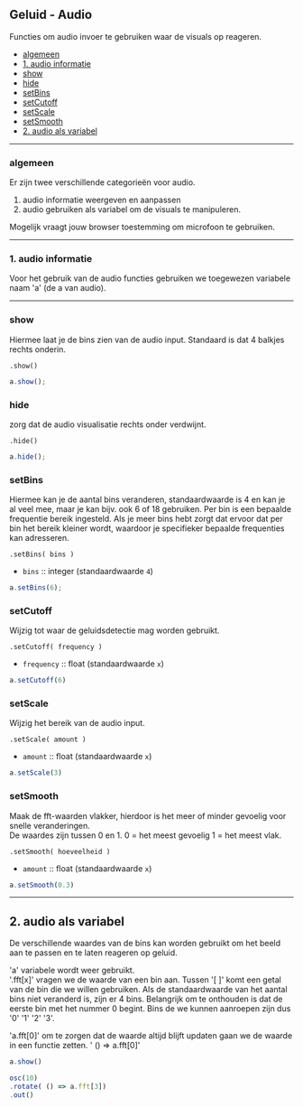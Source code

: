 ## Geluid - Audio

Functies om audio invoer te gebruiken waar de visuals op reageren.

- [algemeen](#algemeen)
- [1. audio informatie](#audio-informatie)
- [show](#show)
- [hide](#hide)
- [setBins](#setbins)
- [setCutoff](#setcutoff)
- [setScale](#setScale)
- [setSmooth](#setSmooth)
- [2. audio als variabel](#2.-audio-als-ariabel)
---
### algemeen

Er zijn twee verschillende categorieën voor audio.
1. audio informatie weergeven en aanpassen
2. audio gebruiken als variabel om de visuals te manipuleren.

Mogelijk vraagt jouw browser toestemming om microfoon te gebruiken.

---
### 1. audio informatie
Voor het gebruik van de audio functies gebruiken we toegewezen variabele naam 'a' (de a van audio).


---
### show
Hiermee laat je de bins zien van de audio input. Standaard is dat 4 balkjes rechts onderin.

`.show()`
```javascript
a.show();
```

### hide
zorg dat de audio visualisatie rechts onder verdwijnt.

`.hide()`

```javascript
a.hide();
```


### setBins
Hiermee kan je de aantal bins veranderen, standaardwaarde is 4 en kan je al veel mee, maar je kan bijv. ook 6 of 18 gebruiken.
Per bin is een bepaalde frequentie bereik ingesteld. Als je meer bins hebt zorgt dat ervoor dat per bin het bereik kleiner wordt, waardoor je specifieker bepaalde frequenties kan adresseren.

`.setBins( bins )`

* `bins` :: integer (standaardwaarde `4`)

```javascript
a.setBins(6);
```

### setCutoff
Wijzig tot waar de geluidsdetectie mag worden gebruikt.

`.setCutoff( frequency )`

* `frequency` :: float (standaardwaarde `x`)

```javascript
a.setCutoff(6)
```

### setScale
Wijzig het bereik van de audio input.

`.setScale( amount )`

* `amount` :: float (standaardwaarde `x`)

```javascript
a.setScale(3)
```


### setSmooth
Maak de fft-waarden vlakker, hierdoor is het meer of minder gevoelig voor snelle veranderingen.  
De waardes zijn tussen 0 en 1.
0 = het meest gevoelig
1 = het meest vlak.

`.setSmooth( hoeveelheid )`

* `amount` :: float (standaardwaarde `x`)

```javascript
a.setSmooth(0.3)
```


---
## 2. audio als variabel
De verschillende waardes van de bins kan worden gebruikt om het beeld aan te passen en te laten reageren op geluid.

'a' variabele wordt weer gebruikt.  
'.fft[x]' vragen we de waarde van een bin aan. Tussen '[ ]' komt een getal van de bin die we willen gebruiken. Als de standaardwaarde van het aantal bins niet veranderd is, zijn er 4 bins. Belangrijk om te onthouden is dat de eerste bin met het nummer 0 begint. Bins de we kunnen aanroepen zijn dus '0' '1' '2' '3'.

'a.fft[0]'
om te zorgen dat de waarde altijd blijft updaten gaan we de waarde in een functie zetten.
' () => a.fft[0]'


```javascript
a.show()

osc(10)
.rotate( () => a.fft[3])
.out()
```
